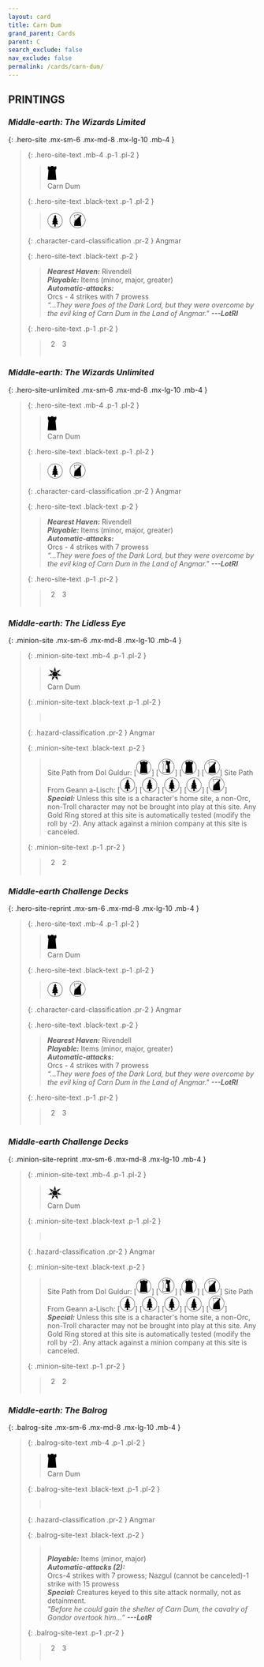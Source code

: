 ```yaml
---
layout: card
title: Carn Dum
grand_parent: Cards
parent: C
search_exclude: false
nav_exclude: false
permalink: /cards/carn-dum/
---
```


## PRINTINGS


### _Middle-earth: The Wizards Limited_

{: .hero-site .mx-sm-6 .mx-md-8 .mx-lg-10 .mb-4 }
> {: .hero-site-text .mb-4 .p-1 .pl-2 }
> > <div class="card-mp"><img src="/assets/images/dark-hold.svg"></div>
> > <div class="character-card-name">Carn Dum</div>
>
> {: .hero-site-text .black-text .p-1 .pl-2 }
> > ![](/assets/images/wilderness.svg)&emsp;![](/assets/images/shadow-land.svg)
>
> {: .character-card-classification .pr-2 }
> Angmar
>
> {: .hero-site-text .black-text .p-2 }
> > _**Nearest Haven:**_ Rivendell <br>_**Playable:**_ Items (minor, major, greater) <br>_**Automatic-attacks:**_<br> Orcs - 4 strikes with 7 prowess  <br>_“...They were foes of the Dark Lord, but they were overcome by the evil king of Carn Dum in the Land of Angmar."_ ***---&#65279;LotRI*** 
> 
> {: .hero-site-text .p-1 .pr-2 }
> > <div class="hero-site-draw"><span class="hero-you-draw">&ensp;2&ensp;</span><span class="hero-opp-draw">&ensp;3&ensp;</span></div>
> > <div class="card-corruption">&nbsp;</div>

### _Middle-earth: The Wizards Unlimited_

{: .hero-site-unlimited .mx-sm-6 .mx-md-8 .mx-lg-10 .mb-4 }
> {: .hero-site-text .mb-4 .p-1 .pl-2 }
> > <div class="card-mp"><img src="/assets/images/dark-hold.svg"></div>
> > <div class="character-card-name">Carn Dum</div>
>
> {: .hero-site-text .black-text .p-1 .pl-2 }
> > ![](/assets/images/wilderness.svg)&emsp;![](/assets/images/shadow-land.svg)
>
> {: .character-card-classification .pr-2 }
> Angmar
>
> {: .hero-site-text .black-text .p-2 }
> > _**Nearest Haven:**_ Rivendell <br>_**Playable:**_ Items (minor, major, greater) <br>_**Automatic-attacks:**_<br> Orcs - 4 strikes with 7 prowess  <br>_“...They were foes of the Dark Lord, but they were overcome by the evil king of Carn Dum in the Land of Angmar."_ ***---&#65279;LotRI*** 
> 
> {: .hero-site-text .p-1 .pr-2 }
> > <div class="hero-site-draw"><span class="hero-you-draw">&ensp;2&ensp;</span><span class="hero-opp-draw">&ensp;3&ensp;</span></div>
> > <div class="card-corruption">&nbsp;</div>

### _Middle-earth: The Lidless Eye_

{: .minion-site .mx-sm-6 .mx-md-8 .mx-lg-10 .mb-4 }
> {: .minion-site-text .mb-4 .p-1 .pl-2 }
> > <div class="card-mp"><img src="/assets/images/dark-haven.svg"></div>
> > <div class="card-name">Carn Dum</div>
>
> {: .minion-site-text .black-text .p-1 .pl-2 }
> > &nbsp;
>
> {: .hazard-classification .pr-2 }
> Angmar
>
> {: .minion-site-text .black-text .p-2 }
> > Site Path from Dol Guldur: \[![](/assets/images/dark-domain.svg)] \[![](/assets/images/border-land.svg)] \[![](/assets/images/dark-domain.svg)] \[![](/assets/images/shadow-land.svg)] Site Path From Geann a-Lisch: \[![](/assets/images/wilderness.svg)] \[![](/assets/images/wilderness.svg)] \[![](/assets/images/wilderness.svg)] \[![](/assets/images/wilderness.svg)] \[![](/assets/images/shadow-land.svg)] <br>_**Special:**_ Unless this site is a character's home site, a non-Orc, non-Troll character may not be brought into play at this site. Any Gold Ring stored at this site is automatically tested (modify the roll by -2). Any attack against a minion company at this site is canceled. 
> 
> {: .minion-site-text .p-1 .pr-2 }
> > <div class="hero-site-draw"><span class="minion-you-draw">&ensp;2&ensp;</span><span class="minion-opp-draw">&ensp;2&ensp;</span></div>
> > <div class="card-corruption">&nbsp;</div>

### _Middle-earth Challenge Decks_

{: .hero-site-reprint .mx-sm-6 .mx-md-8 .mx-lg-10 .mb-4 }
> {: .hero-site-text .mb-4 .p-1 .pl-2 }
> > <div class="card-mp"><img src="/assets/images/dark-hold.svg"></div>
> > <div class="character-card-name">Carn Dum</div>
>
> {: .hero-site-text .black-text .p-1 .pl-2 }
> > ![](/assets/images/wilderness.svg)&emsp;![](/assets/images/shadow-land.svg)
>
> {: .character-card-classification .pr-2 }
> Angmar
>
> {: .hero-site-text .black-text .p-2 }
> > _**Nearest Haven:**_ Rivendell <br>_**Playable:**_ Items (minor, major, greater) <br>_**Automatic-attacks:**_<br> Orcs - 4 strikes with 7 prowess  <br>_“...They were foes of the Dark Lord, but they were overcome by the evil king of Carn Dum in the Land of Angmar."_ ***---&#65279;LotRI*** 
> 
> {: .hero-site-text .p-1 .pr-2 }
> > <div class="hero-site-draw"><span class="hero-you-draw">&ensp;2&ensp;</span><span class="hero-opp-draw">&ensp;3&ensp;</span></div>
> > <div class="card-corruption">&nbsp;</div>

### _Middle-earth Challenge Decks_

{: .minion-site-reprint .mx-sm-6 .mx-md-8 .mx-lg-10 .mb-4 }
> {: .minion-site-text .mb-4 .p-1 .pl-2 }
> > <div class="card-mp"><img src="/assets/images/dark-haven.svg"></div>
> > <div class="card-name">Carn Dum</div>
>
> {: .minion-site-text .black-text .p-1 .pl-2 }
> > &nbsp;
>
> {: .hazard-classification .pr-2 }
> Angmar
>
> {: .minion-site-text .black-text .p-2 }
> > Site Path from Dol Guldur: \[![](/assets/images/dark-domain.svg)] \[![](/assets/images/border-land.svg)] \[![](/assets/images/dark-domain.svg)] \[![](/assets/images/shadow-land.svg)] Site Path From Geann a-Lisch: \[![](/assets/images/wilderness.svg)] \[![](/assets/images/wilderness.svg)] \[![](/assets/images/wilderness.svg)] \[![](/assets/images/wilderness.svg)] \[![](/assets/images/shadow-land.svg)] <br>_**Special:**_ Unless this site is a character's home site, a non-Orc, non-Troll character may not be brought into play at this site. Any Gold Ring stored at this site is automatically tested (modify the roll by -2). Any attack against a minion company at this site is canceled. 
> 
> {: .minion-site-text .p-1 .pr-2 }
> > <div class="hero-site-draw"><span class="minion-you-draw">&ensp;2&ensp;</span><span class="minion-opp-draw">&ensp;2&ensp;</span></div>
> > <div class="card-corruption">&nbsp;</div>

### _Middle-earth: The Balrog_

{: .balrog-site .mx-sm-6 .mx-md-8 .mx-lg-10 .mb-4 }
> {: .balrog-site-text .mb-4 .p-1 .pl-2 }
> > <div class="card-mp"><img src="/assets/images/dark-hold.svg"></div>
> > <div class="card-name">Carn Dum</div>
>
> {: .balrog-site-text .black-text .p-1 .pl-2 }
> > &nbsp;
>
> {: .hazard-classification .pr-2 }
> Angmar
>
> {: .balrog-site-text .black-text .p-2 }
> > <br>_**Playable:**_ Items (minor, major) <br>_**Automatic-attacks (2):**_<br>  Orcs-4 strikes with 7 prowess; Nazgul (cannot be canceled)-1 strike with 15 prowess <br>_**Special:**_ Creatures keyed to this site attack normally, not as detainment. <br>_"Before he could gain the shelter of Carn Dum, the cavalry of Gondor overtook him...”_ ***---&#65279;LotR*** 
> 
> {: .balrog-site-text .p-1 .pr-2 }
> > <div class="hero-site-draw"><span class="minion-you-draw">&ensp;2&ensp;</span><span class="minion-opp-draw">&ensp;3&ensp;</span></div>
> > <div class="card-corruption">&nbsp;</div>
